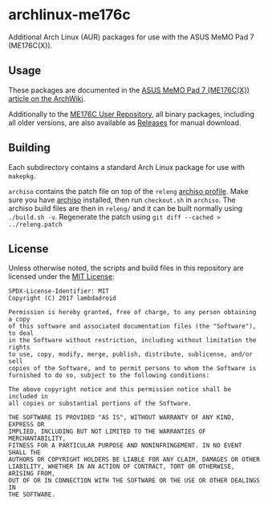 # archlinux-me176c
Additional Arch Linux (AUR) packages for use with the ASUS MeMO Pad 7 (ME176C(X)).

## Usage
These packages are documented in the
[ASUS MeMO Pad 7 (ME176C(X)) article on the ArchWiki](https://wiki.archlinux.org/index.php/ASUS_MeMO_Pad_7_(ME176C(X))).

Additionally to the [ME176C User Repository](TODO), all binary packages,
including all older versions, are also available as
[Releases](https://github.com/me176c-dev/archlinux-me176c) for manual download.

## Building
Each subdirectory contains a standard Arch Linux package for use with `makepkg`.

`archiso` contains the patch file on top of the `releng` [archiso profile](https://wiki.archlinux.org/index.php/Archiso).
Make sure you have [archiso](https://www.archlinux.org/packages/extra/any/archiso/) installed, then run `checkout.sh`
in `archiso`. The archiso build files are then in `releng/` and it can be built normally using `./build.sh -v`.
Regenerate the patch using `git diff --cached > ../releng.patch`

## License
Unless otherwise noted, the scripts and build files in this repository are licensed under the
[MIT License](https://opensource.org/licenses/MIT):

    SPDX-License-Identifier: MIT
    Copyright (C) 2017 lambdadroid

    Permission is hereby granted, free of charge, to any person obtaining a copy
    of this software and associated documentation files (the "Software"), to deal
    in the Software without restriction, including without limitation the rights
    to use, copy, modify, merge, publish, distribute, sublicense, and/or sell
    copies of the Software, and to permit persons to whom the Software is
    furnished to do so, subject to the following conditions:

    The above copyright notice and this permission notice shall be included in
    all copies or substantial portions of the Software.

    THE SOFTWARE IS PROVIDED "AS IS", WITHOUT WARRANTY OF ANY KIND, EXPRESS OR
    IMPLIED, INCLUDING BUT NOT LIMITED TO THE WARRANTIES OF MERCHANTABILITY,
    FITNESS FOR A PARTICULAR PURPOSE AND NONINFRINGEMENT. IN NO EVENT SHALL THE
    AUTHORS OR COPYRIGHT HOLDERS BE LIABLE FOR ANY CLAIM, DAMAGES OR OTHER
    LIABILITY, WHETHER IN AN ACTION OF CONTRACT, TORT OR OTHERWISE, ARISING FROM,
    OUT OF OR IN CONNECTION WITH THE SOFTWARE OR THE USE OR OTHER DEALINGS IN
    THE SOFTWARE.
